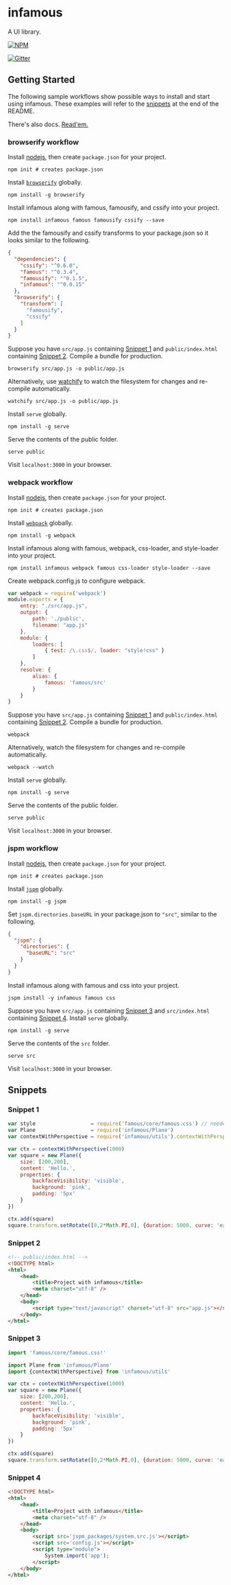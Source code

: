 infamous
========

A UI library.

[![NPM](https://nodei.co/npm/infamous.png)](https://nodei.co/npm/infamous/)

[![Gitter](https://badges.gitter.im/Join%20Chat.svg)](https://gitter.im/infamous/infamous?utm_source=badge&utm_medium=badge&utm_campaign=pr-badge)

Getting Started
---------------

The following sample workflows show possible ways to install and start using infamous. These examples will refer to the [snippets](#snippets) at the end of the README.

There's also docs. [Read'em.](http://infamous.github.io/infamous)

### browserify workflow

Install [nodejs](http://nodejs.org), then create `package.json` for your project.

```
npm init # creates package.json
```

Install [`browserify`](http://browserify.org) globally.

```
npm install -g browserify
```

Install infamous along with famous, famousify, and cssify into your project.

```
npm install infamous famous famousify cssify --save
```

Add the the famousify and cssify transforms to your package.json so it looks similar to the following.

```json
{
  "dependencies": {
    "cssify": "^0.6.0",
    "famous": "^0.3.4",
    "famousify": "^0.1.5",
    "infamous": "^0.0.15"
  },
  "browserify": {
    "transform": [
      "famousify",
      "cssify"
    ]
  }
}
```

Suppose you have `src/app.js` containing [Snippet 1](#snippet-1) and `public/index.html` containing [Snippet 2](#snippet-2). Compile a bundle for production.

```
browserify src/app.js -o public/app.js
```

Alternatively, use [watchify](https://github.com/substack/watchify) to watch the filesystem for changes and re-compile automatically.

```
watchify src/app.js -o public/app.js
```

Install `serve` globally.

```
npm install -g serve
```

Serve the contents of the public folder.

```
serve public
```

Visit `localhost:3000` in your browser.

### webpack workflow

Install [nodejs](http://nodejs.org), then create `package.json` for your project.

```
npm init # creates package.json
```

Install [`webpack`](http://webpack.github.io) globally.

```
npm install -g webpack
```

Install infamous along with famous, webpack, css-loader, and style-loader into your project.

```
npm install infamous webpack famous css-loader style-loader --save
```

Create webpack.config.js to configure webpack.

```js
var webpack = require('webpack')
module.exports = {
    entry: "./src/app.js",
    output: {
        path: './public',
        filename: "app.js"
    },
    module: {
        loaders: [
            { test: /\.css$/, loader: "style!css" }
        ]
    },
    resolve: {
        alias: {
            famous: 'famous/src'
        }
    }
}
```

Suppose you have `src/app.js` containing [Snippet 1](#snippet-1) and `public/index.html` containing [Snippet 2](#snippet-2). Compile a bundle for production.

```
webpack
```

Alternatively, watch the filesystem for changes and re-compile automatically.

```
webpack --watch
```

Install `serve` globally.

```
npm install -g serve
```

Serve the contents of the public folder.

```
serve public
```

Visit `localhost:3000` in your browser.

### jspm workflow

Install [nodejs](http://nodejs.org), then create `package.json` for your project.

```
npm init # creates package.json
```

Install [`jspm`](http://jspm.io) globally.

```
npm install -g jspm
```

Set `jspm.directories.baseURL` in your package.json to `"src"`, similar to the following.

```json
{
  "jspm": {
    "directories": {
      "baseURL": "src"
    }
  }
}
```

Install infamous along with famous and css into your project.

```
jspm install -y infamous famous css
```

Suppose you have `src/app.js` containing [Snippet 3](#snippet-3) and `src/index.html` containing [Snippet 4](#snippet-4). Install `serve` globally.

```
npm install -g serve
```

Serve the contents of the `src` folder.

```
serve src
```

Visit `localhost:3000` in your browser.

Snippets
--------

### Snippet 1

```js
var style                  = require('famous/core/famous.css') // needed by famous
var Plane                  = require('infamous/Plane')
var contextWithPerspective = require('infamous/utils').contextWithPerspective

var ctx = contextWithPerspective(1000)
var square = new Plane({
    size: [200,200],
    content: 'Hello.',
    properties: {
        backfaceVisibility: 'visible',
        background: 'pink',
        padding: '5px'
    }
})

ctx.add(square)
square.transform.setRotate([0,2*Math.PI,0], {duration: 5000, curve: 'easeInOut'})
```

### Snippet 2

```html
<!-- public/index.html -->
<!DOCTYPE html>
<html>
    <head>
        <title>Project with infamous</title>
        <meta charset="utf-8" />
    </head>
    <body>
        <script type="text/javascript" charset="utf-8" src="app.js"></script>
    </body>
</html>
```

### Snippet 3

```js
import 'famous/core/famous.css!'

import Plane from 'infamous/Plane'
import {contextWithPerspective} from 'infamous/utils'

var ctx = contextWithPerspective(1000)
var square = new Plane({
    size: [200,200],
    content: 'Hello.',
    properties: {
        backfaceVisibility: 'visible',
        background: 'pink',
        padding: '5px'
    }
})

ctx.add(square)
square.transform.setRotate([0,2*Math.PI,0], {duration: 5000, curve: 'easeInOut'})
```

### Snippet 4

```html
<!DOCTYPE html>
<html>
    <head>
        <title>Project with infamous</title>
        <meta charset="utf-8" />
    </head>
    <body>
        <script src='jspm_packages/system.src.js'></script>
        <script src='config.js'></script>
        <script type="module">
            System.import('app');
        </script>
    </body>
</html>
```
